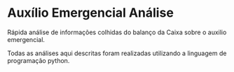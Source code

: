 # Auxílio Emergencial Análise
Rápida análise de informações colhidas do balanço da Caixa sobre o auxilio emergencial.

Todas as análises aqui descritas foram realizadas utilizando a linguagem de programação python.

